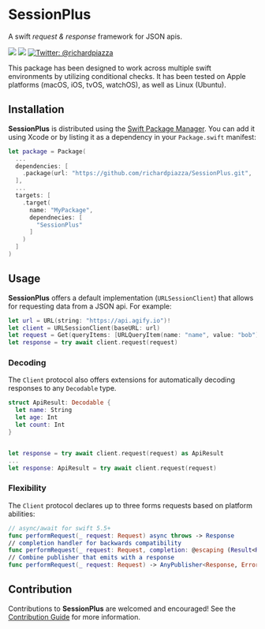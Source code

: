 # SessionPlus

A swift _request & response_ framework for JSON apis.

<p>
 <img src="https://github.com/richardpiazza/SessionPlus/workflows/Swift/badge.svg?branch=main" />
 <img src="https://img.shields.io/badge/Swift-5.2-orange.svg" />
 <a href="https://twitter.com/richardpiazza">
 <img src="https://img.shields.io/badge/twitter-@richardpiazza-blue.svg?style=flat" alt="Twitter: @richardpiazza" />
 </a>
</p>

This package has been designed to work across multiple swift environments by utilizing conditional checks. It has been tested on Apple platforms (macOS, iOS, tvOS, watchOS), as well as Linux (Ubuntu).

## Installation

**SessionPlus** is distributed using the [Swift Package Manager](https://swift.org/package-manager). 
You can add it using Xcode or by listing it as a dependency in your `Package.swift` manifest:

```swift
let package = Package(
  ...
  dependencies: [
    .package(url: "https://github.com/richardpiazza/SessionPlus.git", .upToNextMajor(from: "2.0.0")
  ],
  ...
  targets: [
    .target(
      name: "MyPackage",
      dependnecies: [
        "SessionPlus"
      ]
    )
  ]
)
```

## Usage

**SessionPlus** offers a default implementation (`URLSessionClient`) that allows for requesting data from a JSON api. For example:

```swift
let url = URL(string: "https://api.agify.io")!
let client = URLSessionClient(baseURL: url)
let request = Get(queryItems: [URLQueryItem(name: "name", value: "bob")])
let response = try await client.request(request)
```

### Decoding

The `Client` protocol also offers extensions for automatically decoding responses to any `Decodable` type.

```swift
struct ApiResult: Decodable {
  let name: String
  let age: Int
  let count: Int
}


let response = try await client.request(request) as ApiResult
...
let response: ApiResult = try await client.request(request)
```

### Flexibility

The `Client` protocol declares up to three forms requests based on platform abilities:

```swift
// async/await for swift 5.5+
func performRequest(_ request: Request) async throws -> Response
// completion handler for backwards compatibility
func performRequest(_ request: Request, completion: @escaping (Result<Response, Error>) -> Void)
// Combine publisher that emits with a response
func performRequest(_ request: Request) -> AnyPublisher<Response, Error>
```

## Contribution

Contributions to **SessionPlus** are welcomed and encouraged! See the [Contribution Guide](CONTRIBUTING.md) for more information.
